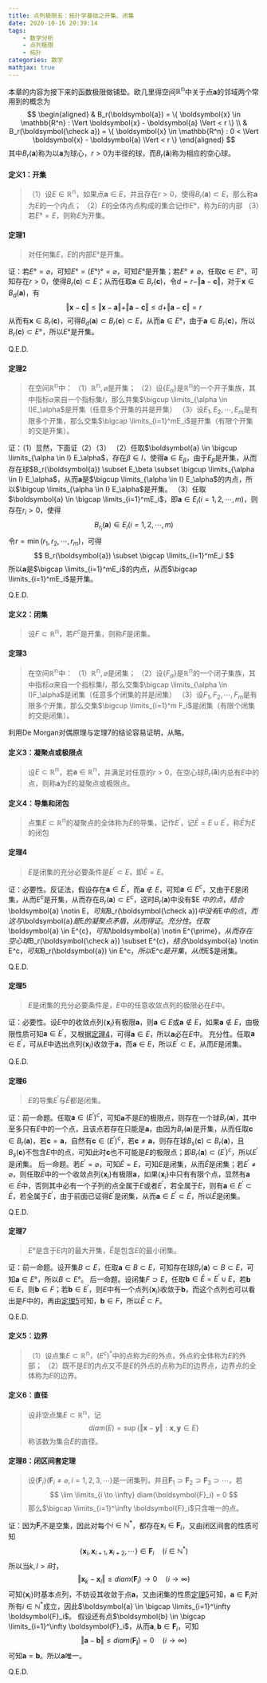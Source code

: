 ```yaml
---
title: 点列极限五：拓扑学基础之开集、闭集
date: 2020-10-16 20:39:14
tags:
    - 数学分析
    - 点列极限
    - 拓扑
categories: 数学
mathjax: true
---
```


本章的内容为接下来的函数极限做铺垫。欧几里得空间$\mathbb{R^n}$中关于点$\boldsymbol{a}$的邻域两个常用到的概念为
$$
    \begin{aligned}
        & B_r(\boldsymbol{a}) = \{ \boldsymbol{x} \in \mathbb{R^n} : \Vert \boldsymbol{x} - \boldsymbol{a} \Vert < r \} \\
        & B_r(\boldsymbol{\check a}) = \{ \boldsymbol{x} \in \mathbb{R^n} : 0 < \Vert \boldsymbol{x} - \boldsymbol{a} \Vert < r \}
    \end{aligned}
$$
其中$B_r(\boldsymbol{a})$称为以$\boldsymbol{a}$为球心，$r>0$为半径的球，而$B_r(\boldsymbol{\check a})$称为相应的空心球。

<!--more-->


#### 定义1：开集
> （1）设$E \in \mathbb{R^n}$，如果点$\boldsymbol{a} \in E$，并且存在$r>0$，使得$B_r(\boldsymbol{a}) \subset E$，那么称$\boldsymbol{a}$为$E$的一个内点；
（2）$E$的全体内点构成的集合记作$E°$，称为$E$的内部
（3）若$E°=E$，则称$E$为开集。

#### 定理1
>  对任何集$E$，$E$的内部$E°$是开集。

证：若$E°=\varnothing$，可知$E°=(E°)°=\varnothing$，可知$E°$是开集；若$E° \ne \varnothing$，任取$\boldsymbol{c} \in E°$，可知存在$r>0$，使得$B_r(\boldsymbol{c}) \subset E$；从而任取$\boldsymbol{a} \in B_r(\boldsymbol{c})$，令$d=r - \Vert \boldsymbol{a} - \boldsymbol{c} \Vert$，对于$\boldsymbol{x} \in B_d(\boldsymbol{a})$，有
$$
    \Vert \boldsymbol{x} - \boldsymbol{c} \Vert \le \Vert \boldsymbol{x} - \boldsymbol{a} \Vert + \Vert \boldsymbol{a} - \boldsymbol{c} \Vert \le d + \Vert \boldsymbol{a} - \boldsymbol{c} \Vert = r
$$
从而有$\boldsymbol{x} \in B_r(\boldsymbol{c})$，可得$B_d(\boldsymbol{a}) \subset B_r(\boldsymbol{c}) \subset E$，从而$\boldsymbol{a} \in E°$，由于$\boldsymbol{a} \in B_r(\boldsymbol{c})$，所以$B_r(\boldsymbol{c}) \subset E°$，所以$E°$是开集。

Q.E.D.

#### 定理2
> 在空间$\mathbb{R^n}$中：
（1）$\mathbb{R^n},\varnothing$是开集；
（2）设$\{E_\alpha\}$是$\mathbb{R^n}$的一个开子集族，其中指标$\alpha$来自一个指标集$I$，那么并集$\bigcup \limits_{\alpha \in I}E_\alpha$是开集（任意多个开集的并是开集）
（3）设$E_1,E_2,\cdots,E_m$是有限多个开集，那么交集$\bigcap \limits_{i=1}^mE_i$是开集（有限个开集的交是开集）。

证：（1）显然，下面证（2）（3）
（2）任取$\boldsymbol{a} \in \bigcup \limits_{\alpha \in I} E_\alpha$，存在$\beta \in I$，使得$\boldsymbol{a} \in E_\beta$，由于$E_\beta$是开集，从而存在球$B_r(\boldsymbol{a}) \subset E_\beta \subset \bigcup \limits_{\alpha \in I} E_\alpha$，从而$\boldsymbol{a}$是$\bigcup \limits_{\alpha \in I} E_\alpha$的内点，所以$\bigcup \limits_{\alpha \in I} E_\alpha$是开集。
（3）任取$\boldsymbol{a} \in \bigcap \limits_{i=1}^mE_i$，即$\boldsymbol{a} \in E_i (i=1,2,\cdots,m)$，则存在$r_i>0$，使得
$$
    B_{r_i}(\boldsymbol{a}) \in E_i (i=1,2,\cdots,m)
$$
令$r = \min(r_1,r_2,\cdots,r_m)$，可得
$$
    B_r(\boldsymbol{a}) \subset \bigcap \limits_{i=1}^mE_i
$$
所以$\boldsymbol{a}$是$\bigcap \limits_{i=1}^mE_i$的内点，从而$\bigcap \limits_{i=1}^mE_i$是开集。

Q.E.D.

#### 定义2：闭集
> 设$F \subset \mathbb{R^n}$，若$F^c$是开集，则称$F$是闭集。

#### 定理3
> 在空间$\mathbb{R^n}$中：
（1）$\mathbb{R^n},\varnothing$是闭集；
（2）设$\{F_\alpha\}$是$\mathbb{R^n}$的一个闭子集族，其中指标$\alpha$来自一个指标集$I$，那么交集$\bigcap \limits_{\alpha \in I}F_\alpha$是闭集（任意多个闭集的并是闭集）
（3）设$F_1,F_2,\cdots,F_m$是有限多个开集，那么交集$\bigcup \limits_{i=1}^m F_i$是闭集（有限个闭集的交是闭集）。

利用De Morgan对偶原理与定理7的结论容易证明，从略。

#### 定义3：凝聚点或极限点
> 设$E \subset \mathbb{R^n}$，若$\boldsymbol{a} \in \mathbb{R^n}$，并满足对任意的$r>0$，在空心球$B_r(\boldsymbol{\check a})$内总有$E$中的点，则称$\boldsymbol{a}$为$E$的凝聚点或极限点。


#### 定义4：导集和闭包
> 点集$E \subset \mathbb{R^n}$的凝聚点的全体称为$E$的导集，记作$E^{\prime}$，记$\bar E = E \cup E^{\prime}$，称$\bar E$为$E$的闭包


#### 定理4
> $E$是闭集的充分必要条件是$E^{\prime} \subset E$，即$\bar E = E$。

证：必要性。反证法，假设存在$\boldsymbol{a} \in E^{\prime}$，而$\boldsymbol{a} \notin E$，可知$\boldsymbol{a} \in E^{c}$，又由于$E$是闭集，从而$E^{c}$是开集，从而存在$B_r(\boldsymbol{a}) \subset E^c$，这时$B_r(\boldsymbol{a})$中没有$E
$中的点，结合$\boldsymbol{a} \notin E$，可知$B_r(\boldsymbol{\check a})$中没有$E$中的点，而这与$\boldsymbol{a}$是$E$的凝聚点矛盾，从而得证。
充分性。任取$\boldsymbol{a} \in E^{c}$，可知$\boldsymbol{a} \notin E^{\prime}$，从而存在空心球$B_r(\boldsymbol{\check a}) \subset E^{c}$，结合$\boldsymbol{a} \notin E^c$，可知$B_r(\boldsymbol{a}) \in E^c$，所以$E^c$是开集，从而$E$是闭集。

Q.E.D.


#### 定理5
> $E$是闭集的充分必要条件是，$E$中的任意收敛点列的极限必在$E$中。

证：必要性。设$E$中的收敛点列$\{\boldsymbol{x}_i\}$有极限$\boldsymbol{a}$，则$\boldsymbol{a} \in E$或$\boldsymbol{a} \notin E$，如果$\boldsymbol{a} \notin E$，由极限性质可知$\boldsymbol{a} \in E^{\prime}$，又根据[定理4](#定理4)，可得$\boldsymbol{a} \in E$，所以$\boldsymbol{a}$必在$E$中。
充分性。任取$\boldsymbol{a} \in E^{\prime}$，可从$E$中选出点列$\{\boldsymbol{x}_i\}$收敛于$\boldsymbol{a}$，而$\boldsymbol{a} \in E$，所以$E^{\prime} \subset E$，从而$E$是闭集。

Q.E.D.

#### 定理6
> $E$的导集$E^{\prime}$与$\bar E$都是闭集。

证：前一命题。任取$\boldsymbol{a} \in (E^{\prime})^c$，可知$\boldsymbol{a}$不是$E$的极限点，则存在一个球$B_r(\boldsymbol{a})$，其中至多只有$E$中的一个点，且该点若存在只能是$\boldsymbol{a}$，由因为$B_r(\boldsymbol{a})$是开集，从而任取$\boldsymbol{c} \in B_r(\boldsymbol{a})$，若$\boldsymbol{c} = \boldsymbol{a}$，自然有$\boldsymbol{c} \in (E^{\prime})^c$，若$\boldsymbol{c} \ne \boldsymbol{a}$，则存在球$B_s(\boldsymbol{c}) \subset B_r(\boldsymbol{a})$，且$B_s(\boldsymbol{c})$不包含$E$中的点，可知此时$\boldsymbol{c}$也不可能是$E$的极限点；即$B_r(\boldsymbol{a}) \subset (E^{\prime})^c$，所以$E^{\prime}$是闭集。
后一命题。若$E^{\prime}=\varnothing$，可知$\bar{E} = E$，可知$E$是闭集，从而$\bar{E}$是闭集；若$E^{\prime} \ne \varnothing$，则任取$\bar{E}$中的一个收敛点列$\{\boldsymbol{x}_i\}$有极限$\boldsymbol{a}$，如果$\{\boldsymbol{x}_i\}$中只有有限个点，显然有$\boldsymbol{a} \in \bar{E}$中，否则其中必有一个子列的点全属于$E$或者$E^{\prime}$，若全属于$E$，则有$\boldsymbol{a} \in E^{\prime} \subset \bar{E}$，若全属于$E^{\prime}$，由于前面已证得$E^{\prime}$是闭集，从而$\boldsymbol{a} \in E^{\prime} \subset \bar{E}$，所以$\bar{E}$是闭集。

Q.E.D.

#### 定理7
> $E°$是含于$E$内的最大开集，$\bar E$是包含$E$的最小闭集。

证：前一命题。设开集$B \subset E$，任取$\boldsymbol{a} \in B \subset E$，可知存在球$B_r(\boldsymbol{a}) \subset B \subset E$，可知$\boldsymbol{a} \in E°$，所以$B \subset E°$。
后一命题。设闭集$F \supset E$，任取$\boldsymbol{b} \in \bar E = E^{\prime} \cup E$，若$\boldsymbol{b} \in E$，则$\boldsymbol{b} \in F$；若$\boldsymbol{b} \in E^{\prime}$，则$E$中有一个点列$\{\boldsymbol{x}_i\}$收敛于$\boldsymbol{b}$，而这个点列也可以看出是$F$中的，再由[定理5](#定理5)可知，$\boldsymbol{b} \in F$，所以$\bar E \subset F$。

Q.E.D.

#### 定义5：边界
> （1）设点集$E\subset \mathbb{R^n}$，$(E^c)^°$中的点称为$E$的外点，外点的全体称为$E$的外部；
（2）既不是$E$的内点又不是$E$的外点的点称为$E$的边界点，边界点的全体称为$E$的边界。


#### 定义6：直径
> 设非空点集$E \subset \mathbb{R^n}$，记
$$
    diam(E) = \sup \{ \Vert \boldsymbol{x} - \boldsymbol{y} \Vert: \boldsymbol{x}, \boldsymbol{y} \in E \}
$$
称该数为集合$E$的直径。


#### 定理8：闭区间套定理
> 设$\{\boldsymbol{F}_i\}(\boldsymbol{F}_i \ne \varnothing, i=1,2,3,\cdots)$是一闭集列，并且$\boldsymbol{F}_1 \supset \boldsymbol{F}_2 \supset \boldsymbol{F}_3 \supset \cdots$，若
$$
    \lim \limits_{i \to \infty} diam(\boldsymbol{F}_i) = 0
$$
那么$\bigcap \limits_{i=1}^\infty \boldsymbol{F}_i$只含唯一的点。

证：因为$\boldsymbol{F}_i$不是空集，因此对每个$i \in \mathbb{N}^{*}$，都存在$\boldsymbol{x}_i \in \boldsymbol{F}_i$，又由闭区间套的性质可知
$$
    \{\boldsymbol{x}_i, \boldsymbol{x}_{i+1}, \boldsymbol{x}_{i+2}, \cdots\} \in \boldsymbol{F}_i \quad (i \in \mathbb{N}^{*})
$$
所以当$k,l > i$时，
$$
    \Vert \boldsymbol{x}_k - \boldsymbol{x}_l \Vert \le diam(\boldsymbol{F}_i) \to 0 \quad (i \to \infty)
$$
可知$\{ \boldsymbol{x}_i \}$时基本点列，不妨设其收敛于点$\boldsymbol{a}$，又由闭集的性质[定理5](#定理5)可知，$\boldsymbol{a} \in \boldsymbol{F}_i$对所有$i \in \mathbb{N}^{*}$成立，因此$\boldsymbol{a} \in \bigcap \limits_{i=1}^\infty \boldsymbol{F}_i$。
假设还有点$\boldsymbol{b} \in \bigcap \limits_{i=1}^\infty \boldsymbol{F}_i$，从而$\boldsymbol{a},\boldsymbol{b} \in \boldsymbol{F}_i$，可知
$$
    \Vert \boldsymbol{a} - \boldsymbol{b} \Vert \le diam(\boldsymbol{F_i}) = 0 \quad (i \to \infty)
$$
可知$\boldsymbol{a} = \boldsymbol{b}$。所以$\boldsymbol{a}$唯一。

Q.E.D.